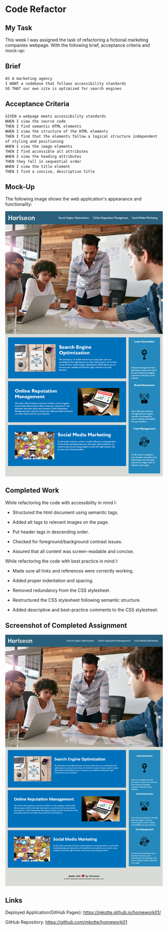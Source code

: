# Code Refactor

## My Task

This week I was assigned the task of refactoring a fictional marketing companies webpage. With the following brief, acceptance criteria and mock-up:

## Brief

```
AS A marketing agency
I WANT a codebase that follows accessibility standards
SO THAT our own site is optimized for search engines
```

## Acceptance Criteria

```
GIVEN a webpage meets accessibility standards
WHEN I view the source code
THEN I find semantic HTML elements
WHEN I view the structure of the HTML elements
THEN I find that the elements follow a logical structure independent of styling and positioning
WHEN I view the image elements
THEN I find accessible alt attributes
WHEN I view the heading attributes
THEN they fall in sequential order
WHEN I view the title element
THEN I find a concise, descriptive title
```

## Mock-Up

The following image shows the web application's appearance and functionality:

![code refactor demo](./mock-ups/01-html-css-git-homework-demo.png)


## Completed Work

While refactoring the code with accessibility in mind I:

* Structured the html document using semantic tags.

* Added alt tags to relevant images on the page.

* Put header tags in descending order.

* Checked for foreground/background contrast issues.

* Assured that all content was screen-readable and concise.


While refactoring the code with best practice in mind I:

* Made sure all links and references were correctly working.

* Added proper indentation and spacing.

* Removed redundancy from the CSS stylesheet.

* Restructured the CSS stylesheet following semantic structure.

* Added descriptive and best-practice comments to the CSS stylesheet.


## Screenshot of Completed Assignment

![screenshot of the homework assignment's, finished website](./mock-ups/Homework01-Screenshot.png)


## Links

Deployed Application(GitHub Pages): https://mkotte.github.io/homework01/

GitHub Repository: https://github.com/mkotte/homework01
